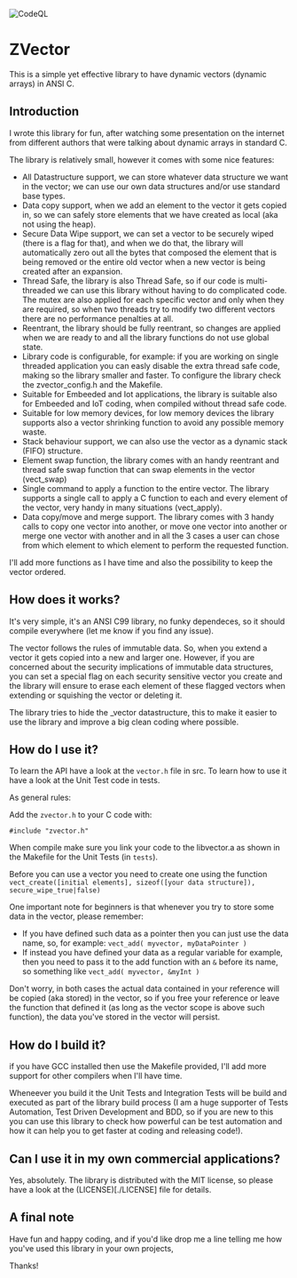 ![CodeQL](https://github.com/pzaino/vector/actions/workflows/codeql-analysis.yml/badge.svg)

# ZVector
This is a simple yet effective library to have dynamic vectors (dynamic arrays) in ANSI C.

## Introduction
I wrote this library for fun, after watching some presentation on the internet from different authors that were talking about dynamic arrays in standard C.

The library is relatively small, however it comes with some nice features:

- All Datastructure support, we can store whatever data structure we want in the vector; we can use our own data structures and/or use standard base types.
- Data copy support, when we add an element to the vector it gets copied in, so we can safely store elements that we have created as local (aka not using the heap).
- Secure Data Wipe support, we can set a vector to be securely wiped (there is a flag for that), and when we do that, the library will automatically zero out all the bytes that composed the element that is being removed or the entire old vector when a new vector is being created after an expansion.
- Thread Safe, the library is also Thread Safe, so if our code is multi-threaded we can use this library without having to do complicated code. The mutex are also applied for each specific vector and only when they are required, so when two threads try to modify two different vectors there are no performance penalties at all.
- Reentrant, the library should be fully reentrant, so changes are applied when we are ready to and all the library functions do not use global state.
- Library code is configurable, for example: if you are working on single threaded application you can easly disable the extra thread safe code, making so the library smaller and faster. To configure the library check the zvector_config.h and the Makefile.
- Suitable for Embeeded and Iot applications, the library is suitable also for Embeeded and IoT coding, when compiled without thread safe code.
- Suitable for low memory devices, for low memory devices the library supports also a vector shrinking function to avoid any possible memory waste.
- Stack behaviour support, we can also use the vector as a dynamic stack (FIFO) structure.
- Element swap function, the library comes with an handy reentrant and thread safe swap function that can swap elements in the vector (vect_swap)
- Single command to apply a function to the entire vector. The library supports a single call to apply a C function to each and every element of the vector, very handy in many situations (vect_apply).
- Data copy/move and merge support. The library comes with 3 handy calls to copy one vector into another, or move one vector into another or merge one vector with another and in all the 3 cases a user can chose from which element to which element to perform the requested function.

I'll add more functions as I have time and also the possibility to keep the vector ordered.

## How does it works?
It's very simple, it's an ANSI C99 library, no funky dependeces, so it should compile everywhere (let me know if you find any issue).

The vector follows the rules of immutable data. So, when you extend a vector it gets copied into a new and larger one. However, if you are concerned about the security implications of immutable data structures, you can set a special flag on each security sensitive vector you create and the library will ensure to erase each element of these flagged vectors when extending or squishing the vector or deleting it.

The library tries to hide the _vector datastructure, this to make it easier to use the library and improve a big clean coding where possible.

## How do I use it?
To learn the API have a look at the `vector.h` file in src. To learn how to use it have a look at the Unit Test code in tests.

As general rules:

Add the `zvector.h` to your C code with:

```
#include "zvector.h"
```

When compile make sure you link your code to the libvector.a as shown in the Makefile for the Unit Tests (in `tests`).

Before you can use a vector you need to create one using the function `vect_create([initial elements], sizeof([your data structure]), secure_wipe_true|false)`

One important note for beginners is that whenever you try to store some data in the vector, please remember:

* If you have defined such data as a pointer then you can just use the data name, so, for example: `vect_add( myvector, myDataPointer )`
* If instead you have defined your data as a regular variable for example, then you need to pass it to the add function with an `&` before its name, so something like `vect_add( myvector, &myInt )`

Don't worry, in both cases the actual data contained in your reference will be copied (aka stored) in the vector, so if you free your reference or leave the function that defined it (as long as the vector scope is above such function), the data you've stored in the vector will persist.

## How do I build it?
if you have GCC installed then use the Makefile provided, I'll add more support for other compilers when I'll have time.

Wheneever you build it the Unit Tests and Integration Tests will be build and executed as part of the library build process (I am a huge supporter of Tests Automation, Test Driven Development and BDD, so if you are new to this you can use this library to check how powerful can be test automation and how it can help you to get faster at coding and releasing code!).

## Can I use it in my own commercial applications?
Yes, absolutely. The library is distributed with the MIT license, so please have a look at the (LICENSE)[./LICENSE] file for details.

## A final note
Have fun and happy coding, and if you'd like drop me a line telling me how you've used this library in your own projects,

Thanks!
